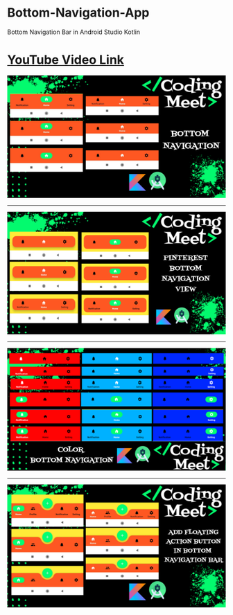 # Bottom-Navigation-App
Bottom Navigation Bar in Android Studio Kotlin

# [YouTube Video Link](https://youtube.com/playlist?list=PLlSuJy9SfzvG99a2cDbPQFHiOJ7Ya7t-5)

![Bottom Navigation Bar App](screenshot/img1.png)
<hr />

![Bottom Navigation Bar App](screenshot/img3.png)
<hr />

![MBottom Navigation Bar App](screenshot/img2.png)
<hr />

![Bottom Navigation Bar App](screenshot/img4.png)
